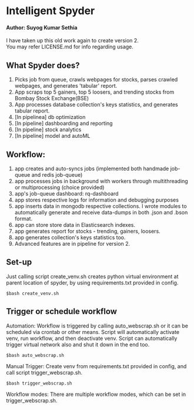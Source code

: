 # Intelligent Spyder #   

#### Author: Suyog Kumar Sethia ####                      
I have taken up this old work again to create version 2.    
You may refer LICENSE.md for info regarding usage.    

## What Spyder does? ##
1. Picks job from queue, crawls webpages for stocks, parses crawled webpages, and generates 'tabular' report.   
2. App scraps top 5 gainers, top 5 loosers, and trending stocks from Bombay Stock Exchange(BSE)    
3. App processes database collection's keys statistics, and generates tabular report.        
4. [In pipelinea] db optimization
5. [In pipeline] dashboarding and reporting
6. [In pipeline] stock analytics
7. [In pipeline] model and autoML

## Workflow: ##
1. app creates and auto-syncs jobs  (implemented both handmade job-queue and redis job-queue) 
2. app processes jobs in background with workers through multithreading or multiprocessing (choice provided)
3. app's job-queue dashboard: rq-dashboard
4. app stores respective logs for information and debugging purposes
5. app inserts data in mongodb respective collections. I wrote modules to automatically generate and receive data-dumps in both .json and .bson format.
6. app can store store data in Elasticsearch indexes.
7. app generates report for stocks - trending, gainers, loosers.
8. app generates collection's keys statistics too.     
9. Advanced features are in pipeline for version 2.  


## Set-up ##
Just calling script create_venv.sh creates python virtual environment at parent location of spyder, by using requirements.txt provided in config.
```
$bash create_venv.sh
```

## Trigger or schedule workflow  ##
Automation: Workflow is triggered by calling auto_webscrap.sh or it can be scheduled via crontab or other means. Script will automatically activate venv, run workflow, and then deactivate venv. Script can automatically trigger virtual network also and shut it down in the end too.
```
$bash auto_webscrap.sh
```

Manual Trigger: Create venv from requirements.txt provided in config, and call script trigger_webscrap.sh.  
```
$bash trigger_webscrap.sh
```

Workflow modes: There are multiple workflow modes, which can be set in trigger_webscrap.sh.



